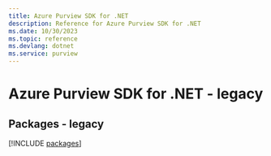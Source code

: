 ```yaml
---
title: Azure Purview SDK for .NET
description: Reference for Azure Purview SDK for .NET
ms.date: 10/30/2023
ms.topic: reference
ms.devlang: dotnet
ms.service: purview
---
```

# Azure Purview SDK for .NET - legacy
## Packages - legacy
[!INCLUDE [packages](purview-index.md)]